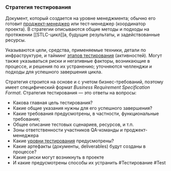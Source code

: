 ### Стратегия тестирования

Документ, который создается на уровне менеджмента; обычно его готовит [проджект-менеджер](https://testengineer.ru/voprosy-dlya-intervyu-s-menedzherom-proekta-i-kak-na-nih-otvechat/) или тест-менеджер (координатор проекта). В стратегии описываются общие методы и подходы на протяжении [[STLC-цикл]]а, будущие результаты, и задействованные ресурсы.

Указываются цели, средства, применяемые техники, детали по инфраструктуре, и тайминг [этапов тестирования](https://testengineer.ru/software-testing-steps/) (активностей). Могут также указываться риски и негативные факторы, возникающие в процессе, и решения по их устранению; уточняются челленджи и подходы для успешного завершения цикла. 

Стратегия строится на основе и с учетом бизнес-требований, поэтому имеет специфический формат _Business Requirement Specification Format_. Стратегия тестирования — это ответы на вопросы:

- Какова главная цель тестирования?
- Какие общие указания нужны для его успешного завершения?
- Какие требования предусмотрены, в частности, функциональные требования;
- Общее описание тестовых сценариев, ресурсов, и т.п.
- Зоны ответственности участников QA-команды и проджект-менеджера
- Какие [уровни тестирования](https://testengineer.ru/levels-of-software-testing/) предусмотрены?
- Какие артефакты (документы, deliverables) будут созданы в процессе?
- Какие риски могут возникнуть в проекте
- И какие предусмотрены способы их устранить
#Тестирование #Test 